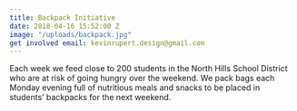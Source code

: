 ```yaml
---
title: Backpack Initiative
date: 2018-04-16 15:52:00 Z
image: "/uploads/backpack.jpg"
get involved email: kevinrupert.design@gmail.com
---
```


Each week we feed close to 200 students in the North Hills School District who are at risk of going hungry over the weekend. We pack bags each Monday evening full of nutritious meals and snacks to be placed in students’ backpacks for the next weekend.